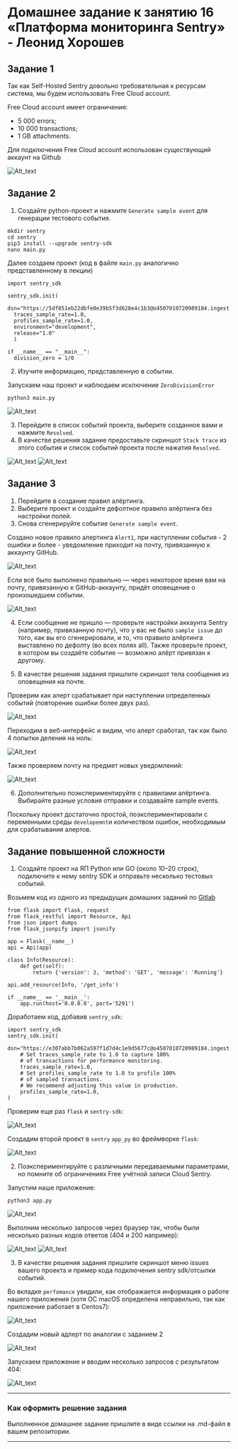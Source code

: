 # Домашнее задание к занятию 16 «Платформа мониторинга Sentry» - Леонид Хорошев

## Задание 1

Так как Self-Hosted Sentry довольно требовательная к ресурсам система, мы будем использовать Free Сloud account.

Free Cloud account имеет ограничения:

- 5 000 errors;
- 10 000 transactions;
- 1 GB attachments.

Для подключения Free Cloud account использован существующий аккаунт на Github

![Alt_text](https://github.com/LeonidKhoroshev/mnt-homeworks/blob/MNT-video/10-monitoring-05-sentry/screenshots/sentry1.png)

## Задание 2

1. Создайте python-проект и нажмите `Generate sample event` для генерации тестового события.

```
mkdir sentry
cd sentry
pip3 install --upgrade sentry-sdk
nano main.py
```

Далее создаем проект (код в файле `main.py` аналогично представленному в лекции)

```
import sentry_sdk

sentry_sdk.init(
  dsn="https://5df851eb22dbfe0e39b5f3d628e4c1b3@o4507010720989184.ingest.us.sentry.io/4507011583442944",
  traces_sample_rate=1.0,
  profiles_sample_rate=1.0,
  environment="development",
  release="1.0"
  )

if __name__ == "__main__":
  division_zero = 1/0
```

2. Изучите информацию, представленную в событии.

Запускаем наш проект и наблюдаем исключение `ZeroDivisionError`

```
python3 main.py
```

![Alt_text](https://github.com/LeonidKhoroshev/mnt-homeworks/blob/MNT-video/10-monitoring-05-sentry/screenshots/sentry2.png)

3. Перейдите в список событий проекта, выберите созданное вами и нажмите `Resolved`.
4. В качестве решения задание предоставьте скриншот `Stack trace` из этого события и список событий проекта после нажатия `Resolved`.

![Alt_text](https://github.com/LeonidKhoroshev/mnt-homeworks/blob/MNT-video/10-monitoring-05-sentry/screenshots/sentry3.png)
![Alt_text](https://github.com/LeonidKhoroshev/mnt-homeworks/blob/MNT-video/10-monitoring-05-sentry/screenshots/sentry4.png)



## Задание 3

1. Перейдите в создание правил алёртинга.
2. Выберите проект и создайте дефолтное правило алёртинга без настройки полей.
3. Снова сгенерируйте событие `Generate sample event`.

Создано новое правило алертинга `Alert1`, при наступлении события - 2 ошибки и более - уведомление приходит на почту, привязанную к аккаунту GitHub.

![Alt_text](https://github.com/LeonidKhoroshev/mnt-homeworks/blob/MNT-video/10-monitoring-05-sentry/screenshots/sentry5.png)

Если всё было выполнено правильно — через некоторое время вам на почту, привязанную к GitHub-аккаунту, придёт оповещение о произошедшем событии.

![Alt_text](https://github.com/LeonidKhoroshev/mnt-homeworks/blob/MNT-video/10-monitoring-05-sentry/screenshots/sentry6.png)

4. Если сообщение не пришло — проверьте настройки аккаунта Sentry (например, привязанную почту), что у вас не было 
`sample issue` до того, как вы его сгенерировали, и то, что правило алёртинга выставлено по дефолту (во всех полях all).
Также проверьте проект, в котором вы создаёте событие — возможно алёрт привязан к другому.

5. В качестве решения задания пришлите скриншот тела сообщения из оповещения на почте.

Проверим как алерт срабатывает при наступлении определенных событий (повторение ошибки более двух раз).

![Alt_text](https://github.com/LeonidKhoroshev/mnt-homeworks/blob/MNT-video/10-monitoring-05-sentry/screenshots/sentry7.png)

Переходим в веб-интерфейс и видим, что алерт сработал, так как было 4 попытки деления на ноль:

![Alt_text](https://github.com/LeonidKhoroshev/mnt-homeworks/blob/MNT-video/10-monitoring-05-sentry/screenshots/sentry8.png)

Также проверяем почту на предмет новых уведомлений:

![Alt_text](https://github.com/LeonidKhoroshev/mnt-homeworks/blob/MNT-video/10-monitoring-05-sentry/screenshots/sentry9.png)


6. Дополнительно поэкспериментируйте с правилами алёртинга. Выбирайте разные условия отправки и создавайте sample events.

Поскольку проект достаточно простой, поэкспериментировали с переменными среды `developemnt`и количеством ошибок, необходимым для срабатывания алертов. 

## Задание повышенной сложности

1. Создайте проект на ЯП Python или GO (около 10–20 строк), подключите к нему sentry SDK и отправьте несколько тестовых событий.

Возьмем код из одного из предыдущих домашних заданий по [Gitlab](https://gitlab.com/leonidkhoroshev/netology-example/-/blob/main/app.py?ref_type=heads)

```
from flask import Flask, request
from flask_restful import Resource, Api
from json import dumps
from flask_jsonpify import jsonify

app = Flask(__name__)
api = Api(app)

class Info(Resource):
    def get(self):
        return {'version': 3, 'method': 'GET', 'message': 'Running'}

api.add_resource(Info, '/get_info')

if __name__ == '__main__':
    app.run(host='0.0.0.0', port='5291')
```

Доработаем код, добавив `sentry_sdk`:
```
import sentry_sdk
sentry_sdk.init(
    dsn="https://e307abb7b062a597f1d7d4c1e9d5677c@o4507010720989184.ingest.us.sentry.io/4507013064032256",
    # Set traces_sample_rate to 1.0 to capture 100%
    # of transactions for performance monitoring.
    traces_sample_rate=1.0,
    # Set profiles_sample_rate to 1.0 to profile 100%
    # of sampled transactions.
    # We recommend adjusting this value in production.
    profiles_sample_rate=1.0,
)
```
Проверим еще раз `flask` и `sentry-sdk`:

![Alt_text](https://github.com/LeonidKhoroshev/mnt-homeworks/blob/MNT-video/10-monitoring-05-sentry/screenshots/sentry10.png)

Создадим второй проект в `sentry` `app_py` во фреймворке `flask`:

![Alt_text](https://github.com/LeonidKhoroshev/mnt-homeworks/blob/MNT-video/10-monitoring-05-sentry/screenshots/sentry11.png)

2. Поэкспериментируйте с различными передаваемыми параметрами, но помните об ограничениях Free учётной записи Cloud Sentry.

Запустим наше приложение:

```
python3 app.py
```

![Alt_text](https://github.com/LeonidKhoroshev/mnt-homeworks/blob/MNT-video/10-monitoring-05-sentry/screenshots/sentry14.png)


Выполним несколько запросов через браузер так, чтобы были несколько разных кодов ответов (404 и 200 например):

![Alt_text](https://github.com/LeonidKhoroshev/mnt-homeworks/blob/MNT-video/10-monitoring-05-sentry/screenshots/sentry12.png)
![Alt_text](https://github.com/LeonidKhoroshev/mnt-homeworks/blob/MNT-video/10-monitoring-05-sentry/screenshots/sentry13.png)

3. В качестве решения задания пришлите скриншот меню issues вашего проекта и пример кода подключения sentry sdk/отсылки событий.

Во вкладке `perfomance` увидили, как отображается информация о работе нашего приложения (хотя ОС macOS определена неправильно, так как приложение работает в Centos7):

![Alt_text](https://github.com/LeonidKhoroshev/mnt-homeworks/blob/MNT-video/10-monitoring-05-sentry/screenshots/sentry15.png)

Создадим новый адлерт по аналогии с заданием 2

![Alt_text](https://github.com/LeonidKhoroshev/mnt-homeworks/blob/MNT-video/10-monitoring-05-sentry/screenshots/sentry16.png)

Запускаем приложение и вводим несколько запросов с результатом 404:

![Alt_text](https://github.com/LeonidKhoroshev/mnt-homeworks/blob/MNT-video/10-monitoring-05-sentry/screenshots/sentry17.png)

---

### Как оформить решение задания

Выполненное домашнее задание пришлите в виде ссылки на .md-файл в вашем репозитории.

---
